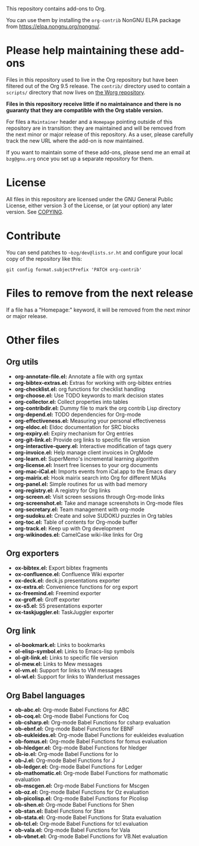 This repository contains add-ons to Org.

You can use them by installing the `org-contrib` NonGNU ELPA package
from <https://elpa.nongnu.org/nongnu/>.


# Please help maintaining these add-ons

Files in this repository used to live in the Org repository but have
been filtered out of the Org 9.5 release.  The `contrib/` directory used
to contain a `scripts/` directory that now lives on [the Worg repository](https://code.orgmode.org/bzg/worg/src/master/code).

**Files in this repository receive little if no maintainance and there
is no guaranty that they are compatible with the Org stable version.**

For files a `Maintainer` header and a `Homepage` pointing outside of this
repository are in transition: they are maintained and will be removed
from the next minor or major release of this repository.  As a user,
please carefully track the new URL where the add-on is now maintained.

If you want to maintain some of these add-ons, please send me an email
at `bzg@gnu.org` once you set up a separate repository for them.


# License

All files in this repository are licensed under the GNU General Public
License, either version 3 of the License, or (at your option) any
later version.  See [COPYING](COPYING).


# Contribute

You can send patches to `~bzg/dev@lists.sr.ht` and configure your local
copy of the repository like this:

`git config format.subjectPrefix 'PATCH org-contrib'`


# Files to remove from the next release

If a file has a "Homepage:" keyword, it will be removed from the next
minor or major release.


# Other files


## Org utils

-   **org-annotate-file.el:** Annotate a file with org syntax
-   **org-bibtex-extras.el:** Extras for working with org-bibtex entries
-   **org-checklist.el:** org functions for checklist handling
-   **org-choose.el:** Use TODO keywords to mark decision states
-   **org-collector.el:** Collect properties into tables
-   **org-contribdir.el:** Dummy file to mark the org contrib Lisp directory
-   **org-depend.el:** TODO dependencies for Org-mode
-   **org-effectiveness.el:** Measuring your personal effectiveness
-   **org-eldoc.el:** Eldoc documentation for SRC blocks
-   **org-expiry.el:** Expiry mechanism for Org entries
-   **org-git-link.el:** Provide org links to specific file version
-   **org-interactive-query.el:** Interactive modification of tags query
-   **org-invoice.el:** Help manage client invoices in OrgMode
-   **org-learn.el:** SuperMemo's incremental learning algorithm
-   **org-license.el:** Insert free licenses to your org documents
-   **org-mac-iCal.el:** Imports events from iCal.app to the Emacs diary
-   **org-mairix.el:** Hook mairix search into Org for different MUAs
-   **org-panel.el:** Simple routines for us with bad memory
-   **org-registry.el:** A registry for Org links
-   **org-screen.el:** Visit screen sessions through Org-mode links
-   **org-screenshot.el:** Take and manage screenshots in Org-mode files
-   **org-secretary.el:** Team management with org-mode
-   **org-sudoku.el:** Create and solve SUDOKU puzzles in Org tables
-   **org-toc.el:** Table of contents for Org-mode buffer
-   **org-track.el:** Keep up with Org development
-   **org-wikinodes.el:** CamelCase wiki-like links for Org


## Org exporters

-   **ox-bibtex.el:** Export bibtex fragments
-   **ox-confluence.el:** Confluence Wiki exporter
-   **ox-deck.el:** deck.js presentations exporter
-   **ox-extra.el:** Convenience functions for org export
-   **ox-freemind.el:** Freemind exporter
-   **ox-groff.el:** Groff exporter
-   **ox-s5.el:** S5 presentations exporter
-   **ox-taskjuggler.el:** TaskJuggler exporter


## Org link

-   **ol-bookmark.el:** Links to bookmarks
-   **ol-elisp-symbol.el:** Links to Emacs-lisp symbols
-   **ol-git-link.el:** Links to specific file version
-   **ol-mew.el:** Links to Mew messages
-   **ol-vm.el:** Support for links to VM messages
-   **ol-wl.el:** Support for links to Wanderlust messages


## Org Babel languages

-   **ob-abc.el:** Org-mode Babel Functions for ABC
-   **ob-coq.el:** Org-mode Babel Functions for Coq
-   **ob-csharp.el:** Org-mode Babel Functions for csharp evaluation
-   **ob-ebnf.el:** Org-mode Babel Functions for EBNF
-   **ob-eukleides.el:** Org-mode Babel Functions for eukleides evaluation
-   **ob-fomus.el:** Org-mode Babel Functions for fomus evaluation
-   **ob-hledger.el:** Org-mode Babel Functions for hledger
-   **ob-io.el:** Org-mode Babel Functions for Io
-   **ob-J.el:** Org-mode Babel Functions for J
-   **ob-ledger.el:** Org-mode Babel Functions for Ledger
-   **ob-mathomatic.el:** Org-mode Babel Functions for mathomatic evaluation
-   **ob-mscgen.el:** Org-mode Babel Functions for Mscgen
-   **ob-oz.el:** Org-mode Babel Functions for Oz evaluation
-   **ob-picolisp.el:** Org-mode Babel Functions for Picolisp
-   **ob-shen.el:** Org-mode Babel Functions for Shen
-   **ob-stan.el:** Babel Functions for Stan
-   **ob-stata.el:** Org-mode Babel Functions for Stata evaluation
-   **ob-tcl.el:** Org-mode Babel Functions for tcl evaluation
-   **ob-vala.el:** Org-mode Babel Functions for Vala
-   **ob-vbnet.el:** Org-mode Babel Functions for VB.Net evaluation

